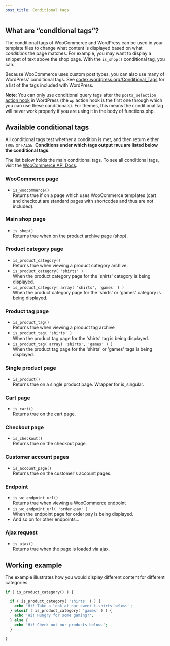 ```yaml
---
post_title: Conditional tags
---
```


## What are “conditional tags”?

The conditional tags of WooCommerce and WordPress can be used in your template files to change what content is displayed based on what *conditions* the page matches. For example, you may want to display a snippet of text above the shop page. With the `is_shop()` conditional tag, you can.

Because WooCommerce uses custom post types, you can also use many of WordPress' conditional tags. See [codex.wordpress.org/Conditional_Tags](https://codex.wordpress.org/Conditional_Tags) for a list of the tags included with WordPress.

**Note**: You can only use conditional query tags after the `posts_selection` [action hook](https://codex.wordpress.org/Plugin_API/Action_Reference#Actions_Run_During_a_Typical_Request) in WordPress (the `wp` action hook is the first one through which you can use these conditionals). For themes, this means the conditional tag will never work properly if you are using it in the body of functions.php.

## Available conditional tags

All conditional tags test whether a condition is met, and then return either `TRUE` or `FALSE`. **Conditions under which tags output `TRUE` are listed below the conditional tags**.

The list below holds the main conditional tags. To see all conditional tags, visit the [WooCommerce API Docs](https://woo.com/wc-apidocs/).

### WooCommerce page

- `is_woocommerce()`  
  Returns true if on a page which uses WooCommerce templates (cart and checkout are standard pages with shortcodes and thus are not included).

### Main shop page

- `is_shop()`  
  Returns true when on the product archive page (shop).

### Product category page

- `is_product_category()`  
  Returns true when viewing a product category archive.
- `is_product_category( 'shirts' )`  
  When the product category page for the 'shirts' category is being displayed.
- `is_product_category( array( 'shirts', 'games' ) )`  
  When the product category page for the 'shirts' or 'games' category is being displayed.

### Product tag page

- `is_product_tag()`  
  Returns true when viewing a product tag archive
- `is_product_tag( 'shirts' )`  
  When the product tag page for the 'shirts' tag is being displayed.
- `is_product_tag( array( 'shirts', 'games' ) )`  
  When the product tag page for the 'shirts' or 'games' tags is being displayed.

### Single product page

- `is_product()`  
  Returns true on a single product page. Wrapper for is_singular.

### Cart page

- `is_cart()`  
  Returns true on the cart page.

### Checkout page

- `is_checkout()`  
  Returns true on the checkout page.

### Customer account pages

- `is_account_page()`  
  Returns true on the customer's account pages.

### Endpoint

- `is_wc_endpoint_url()`  
  Returns true when viewing a WooCommerce endpoint
- `is_wc_endpoint_url( 'order-pay' )`  
  When the endpoint page for order pay is being displayed.
- And so on for other endpoints...

### Ajax request

- `is_ajax()`  
  Returns true when the page is loaded via ajax.

## Working example

The example illustrates how you would display different content for different categories.

```php
if ( is_product_category() ) {

  if ( is_product_category( 'shirts' ) ) {
    echo 'Hi! Take a look at our sweet t-shirts below.';
  } elseif ( is_product_category( 'games' ) ) {
    echo 'Hi! Hungry for some gaming?';
  } else {
    echo 'Hi! Check out our products below.';
  }

}
```
